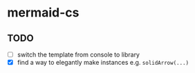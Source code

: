 # mermaid-cs

## TODO

- [ ] switch the template from console to library
- [X] find a way to elegantly make instances e.g. `solidArrow(...)`
